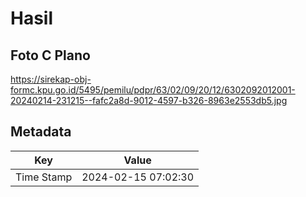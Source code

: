# Hasil

## Foto C Plano

https://sirekap-obj-formc.kpu.go.id/5495/pemilu/pdpr/63/02/09/20/12/6302092012001-20240214-231215--fafc2a8d-9012-4597-b326-8963e2553db5.jpg


## Metadata

| Key        | Value               |
| ---------- | ------------------- |
| Time Stamp | 2024-02-15 07:02:30 |



